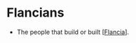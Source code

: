 # Flancians
- The people that build or built [[Flancia]].

[//begin]: # "Autogenerated link references for markdown compatibility"
[Flancia]: flancia.md "Flancia"
[//end]: # "Autogenerated link references"
